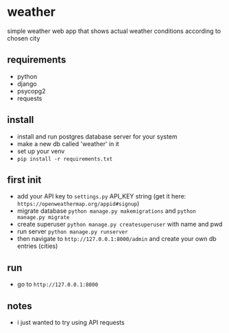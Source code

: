 # weather
simple weather web app that shows actual weather conditions according to chosen city

## requirements
- python
- django
- psycopg2
- requests

## install
- install and run postgres database server for your system
- make a new db called 'weather' in it
- set up your venv
- ```pip install -r requirements.txt```

## first init
- add your API key to ```settings.py``` API_KEY string (get it here: ```https://openweathermap.org/appid#signup```)
- migrate database ```python manage.py makemigrations``` and ```python manage.py migrate```
- create superuser ```python manage.py createsuperuser``` with name and pwd
- run server ```python manage.py runserver```
- then navigate to ```http://127.0.0.1:8000/admin``` and create your own db entries (cities)

## run
- go to ```http://127.0.0.1:8000```

## notes
- i just wanted to try using API requests